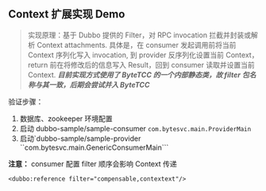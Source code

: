 ## Context 扩展实现 Demo

> 实现原理：基于 Dubbo 提供的 Filter，对 RPC invocation 拦截并封装或解析 Context attachments.
> 具体是，在 consumer 发起调用前将当前 Context 序列化写入 invocation, 到 provider 反序列化设置当前 Context，return 前在将修改后的信息写入 Result，回到 consumer 读取并设置当前 Context.
> ***目前实现方式使用了 ByteTCC 的一个内部静态类，故 filter 包名称与其一致，后期会尝试并入 ByteTCC***

验证步骤：
1. 数据库、zookeeper 环境配置
2. 启动 dubbo-sample/sample-consumer ```com.bytesvc.main.ProviderMain```
3. 启动`dubbo-sample/sample-provider ``com.bytesvc.main.GenericConsumerMain```

**注意：**
consumer 配置 filter 顺序会影响 Context 传递

    <dubbo:reference filter="compensable,contextext"/>


